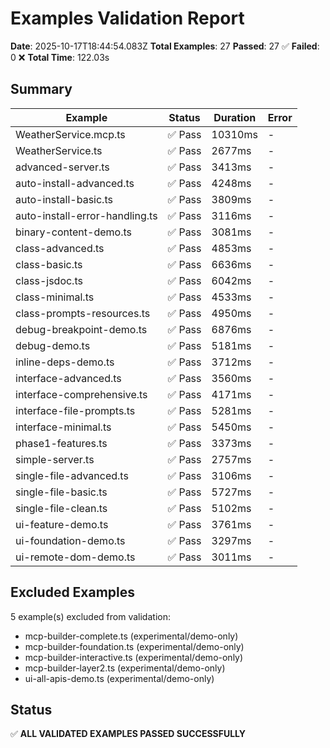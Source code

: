 # Examples Validation Report

**Date**: 2025-10-17T18:44:54.083Z
**Total Examples**: 27
**Passed**: 27 ✅
**Failed**: 0 ❌
**Total Time**: 122.03s

## Summary

| Example | Status | Duration | Error |
|---------|--------|----------|-------|
| WeatherService.mcp.ts | ✅ Pass | 10310ms | - |
| WeatherService.ts | ✅ Pass | 2677ms | - |
| advanced-server.ts | ✅ Pass | 3413ms | - |
| auto-install-advanced.ts | ✅ Pass | 4248ms | - |
| auto-install-basic.ts | ✅ Pass | 3809ms | - |
| auto-install-error-handling.ts | ✅ Pass | 3116ms | - |
| binary-content-demo.ts | ✅ Pass | 3081ms | - |
| class-advanced.ts | ✅ Pass | 4853ms | - |
| class-basic.ts | ✅ Pass | 6636ms | - |
| class-jsdoc.ts | ✅ Pass | 6042ms | - |
| class-minimal.ts | ✅ Pass | 4533ms | - |
| class-prompts-resources.ts | ✅ Pass | 4950ms | - |
| debug-breakpoint-demo.ts | ✅ Pass | 6876ms | - |
| debug-demo.ts | ✅ Pass | 5181ms | - |
| inline-deps-demo.ts | ✅ Pass | 3712ms | - |
| interface-advanced.ts | ✅ Pass | 3560ms | - |
| interface-comprehensive.ts | ✅ Pass | 4171ms | - |
| interface-file-prompts.ts | ✅ Pass | 5281ms | - |
| interface-minimal.ts | ✅ Pass | 5450ms | - |
| phase1-features.ts | ✅ Pass | 3373ms | - |
| simple-server.ts | ✅ Pass | 2757ms | - |
| single-file-advanced.ts | ✅ Pass | 3106ms | - |
| single-file-basic.ts | ✅ Pass | 5727ms | - |
| single-file-clean.ts | ✅ Pass | 5102ms | - |
| ui-feature-demo.ts | ✅ Pass | 3761ms | - |
| ui-foundation-demo.ts | ✅ Pass | 3297ms | - |
| ui-remote-dom-demo.ts | ✅ Pass | 3011ms | - |

## Excluded Examples

5 example(s) excluded from validation:
- mcp-builder-complete.ts (experimental/demo-only)
- mcp-builder-foundation.ts (experimental/demo-only)
- mcp-builder-interactive.ts (experimental/demo-only)
- mcp-builder-layer2.ts (experimental/demo-only)
- ui-all-apis-demo.ts (experimental/demo-only)

## Status

✅ **ALL VALIDATED EXAMPLES PASSED SUCCESSFULLY**
